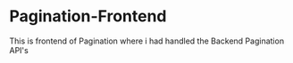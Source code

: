 # Pagination-Frontend
This is frontend of Pagination where i had handled the Backend Pagination API's
